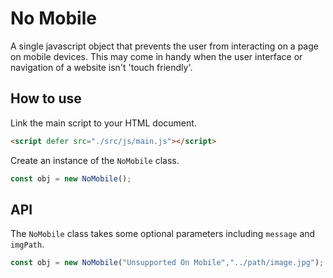 
# No Mobile

A single javascript object that prevents the user from interacting on a page on mobile devices. This may come in handy when the user interface or navigation of a website isn't 'touch friendly'.



## How to use

Link the main script to your HTML document.

```html
<script defer src="./src/js/main.js"></script>
```

Create an instance of the `NoMobile` class.
```javascript
const obj = new NoMobile();
```

## API
The `NoMobile` class takes some optional parameters including `message` and `imgPath`.

```javascript
const obj = new NoMobile("Unsupported On Mobile","../path/image.jpg");
```
